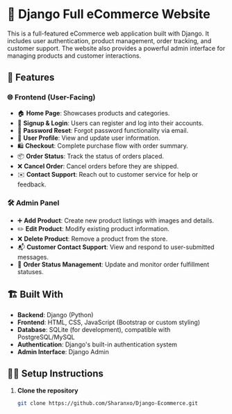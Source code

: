 # 🛒 Django Full eCommerce Website

This is a full-featured eCommerce web application built with Django. It includes user authentication, product management, order tracking, and customer support. The website also provides a powerful admin interface for managing products and customer interactions.

## 🚀 Features

### 🌐 Frontend (User-Facing)

- 🏠 **Home Page**: Showcases products and categories.
- 🔐 **Signup & Login**: Users can register and log into their accounts.
- 🔁 **Password Reset**: Forgot password functionality via email.
- 👤 **User Profile**: View and update user information.
- 🛍️ **Checkout**: Complete purchase flow with order summary.
- 📦 **Order Status**: Track the status of orders placed.
- ❌ **Cancel Order**: Cancel orders before they are shipped.
- ✉️ **Contact Support**: Reach out to customer service for help or feedback.

### 🛠️ Admin Panel

- ➕ **Add Product**: Create new product listings with images and details.
- ✏️ **Edit Product**: Modify existing product information.
- ❌ **Delete Product**: Remove a product from the store.
- 📬 **Customer Contact Support**: View and respond to user-submitted messages.
- 🚚 **Order Status Management**: Update and monitor order fulfillment statuses.

## 🏗️ Built With

- **Backend**: Django (Python)
- **Frontend**: HTML, CSS, JavaScript (Bootstrap or custom styling)
- **Database**: SQLite (for development), compatible with PostgreSQL/MySQL
- **Authentication**: Django's built-in authentication system
- **Admin Interface**: Django Admin

## 🧑‍💻 Setup Instructions

1. **Clone the repository**  
   ```bash
   git clone https://github.com/Sharanxo/Django-Ecommerce.git
  
